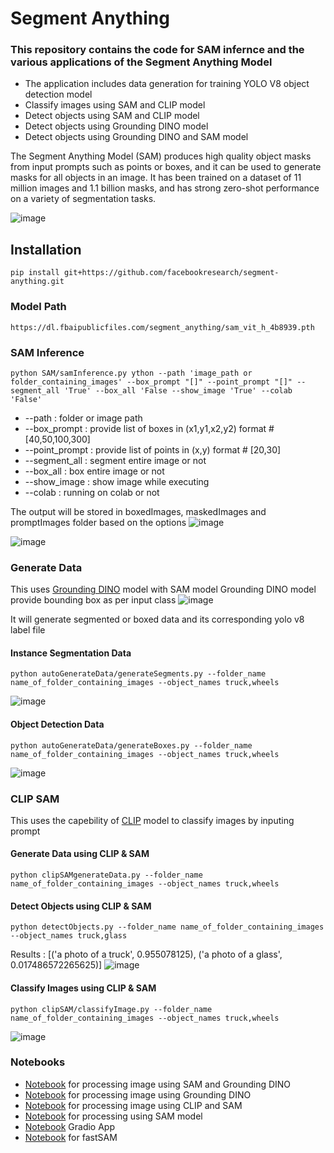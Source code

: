 # Segment Anything
### This repository contains the code for SAM infernce and the various applications of the Segment Anything Model
* The application includes data generation for training YOLO V8 object detection model
* Classify images using SAM and CLIP model
* Detect objects using SAM and CLIP model
* Detect objects using Grounding DINO model
* Detect objects using Grounding DINO and SAM model

The Segment Anything Model (SAM) produces high quality object masks from input prompts such as points or boxes, and it can be used to generate masks for all objects in an image. It has been trained on a dataset of 11 million images and 1.1 billion masks, and has strong zero-shot performance on a variety of segmentation tasks.

![image](https://github.com/akewarmayur/SegmentAnything/assets/31464781/757bbda2-9543-44b7-bf6a-15dfd164899b)

## Installation
```
pip install git+https://github.com/facebookresearch/segment-anything.git
```
### Model Path
```https://dl.fbaipublicfiles.com/segment_anything/sam_vit_h_4b8939.pth```

### SAM Inference
```
python SAM/samInference.py ython --path 'image_path or folder_containing_images' --box_prompt "[]" --point_prompt "[]" --segment_all 'True' --box_all 'False --show_image 'True' --colab 'False'
```
* --path : folder or image path
* --box_prompt : provide list of boxes in (x1,y1,x2,y2) format #[40,50,100,300]
* --point_prompt : provide list of points in (x,y) format # [20,30]
* --segment_all : segment entire image or not
* --box_all : box entire image or not
* --show_image : show image while executing
* --colab : running on colab or not
  
The output will be stored in boxedImages, maskedImages and promptImages folder based on the options
![image](https://github.com/akewarmayur/SegmentAnything/assets/31464781/2e4fdcfd-a7a7-4e35-9704-f605defa2c59)

![image](https://github.com/akewarmayur/SegmentAnything/assets/31464781/dd6d6f1b-b79f-45ff-834e-9ff85d403aa1)

### Generate Data
This uses [Grounding DINO](https://github.com/IDEA-Research/GroundingDINO) model with SAM model
Grounding DINO model provide bounding box as per input class
![image](https://github.com/akewarmayur/SegmentAnything/assets/31464781/c1a04d30-ef34-4d0a-8fc9-51a6b6fff56b)

It will generate segmented or boxed data and its corresponding yolo v8 label file

#### Instance Segmentation Data
```
python autoGenerateData/generateSegments.py --folder_name name_of_folder_containing_images --object_names truck,wheels
```
![image](https://github.com/akewarmayur/SegmentAnything/assets/31464781/44d410f2-2e5c-4b75-a213-3cd4370cb84a)

#### Object Detection Data
```
python autoGenerateData/generateBoxes.py --folder_name name_of_folder_containing_images --object_names truck,wheels
```
![image](https://github.com/akewarmayur/SegmentAnything/assets/31464781/f8fdea10-88c8-4f18-8b3a-8a3d44001266)

### CLIP SAM
This uses the capebility of [CLIP](https://github.com/openai/CLIP) model to classify images by inputing prompt

#### Generate Data using CLIP & SAM
```
python clipSAMgenerateData.py --folder_name name_of_folder_containing_images --object_names truck,wheels
```

#### Detect Objects using CLIP & SAM
```
python detectObjects.py --folder_name name_of_folder_containing_images --object_names truck,glass
```
Results : [('a photo of a truck', 0.955078125), ('a photo of a glass', 0.017486572265625)]
![image](https://github.com/akewarmayur/SegmentAnything/assets/31464781/90b61362-5a5b-4e13-b64c-ce1b046eb50a)

#### Classify Images using CLIP & SAM
```
python clipSAM/classifyImage.py --folder_name name_of_folder_containing_images --object_names truck,wheels
```
![image](https://github.com/akewarmayur/SegmentAnything/assets/31464781/bb82ee70-f44b-459f-a890-49e2bdac29bc)

### Notebooks
* [Notebook](https://github.com/akewarmayur/SegmentAnything/blob/master/notebooks/GroundedSegmentAnything.ipynb) for processing image using SAM and Grounding DINO
* [Notebook](https://github.com/akewarmayur/SegmentAnything/blob/master/notebooks/GroundingDINO.ipynb) for processing image using Grounding DINO
* [Notebook](https://github.com/akewarmayur/SegmentAnything/blob/master/notebooks/SAMCLIP.ipynb) for processing image using CLIP and SAM
* [Notebook](https://github.com/akewarmayur/SegmentAnything/blob/master/notebooks/SAMProcess.ipynb) for processing using SAM model
* [Notebook](https://github.com/akewarmayur/SegmentAnything/blob/master/notebooks/SegmentAnythingGradioApp.ipynb) Gradio App
* [Notebook](https://github.com/akewarmayur/SegmentAnything/blob/master/notebooks/fastSAM.ipynb) for fastSAM







